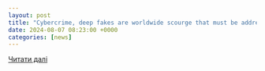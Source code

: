 ```yaml
---
layout: post
title: "Cybercrime, deep fakes are worldwide scourge that must be addressed — DICT chief – Presidential Communications Office"
date: 2024-08-07 08:23:00 +0000
categories: [news]
---
```


[Читати далі](https://mirror.pco.gov.ph/news_releases/cybercrime-deep-fakes-are-worldwide-scourge-that-must-be-addressed-dict-chief/)
